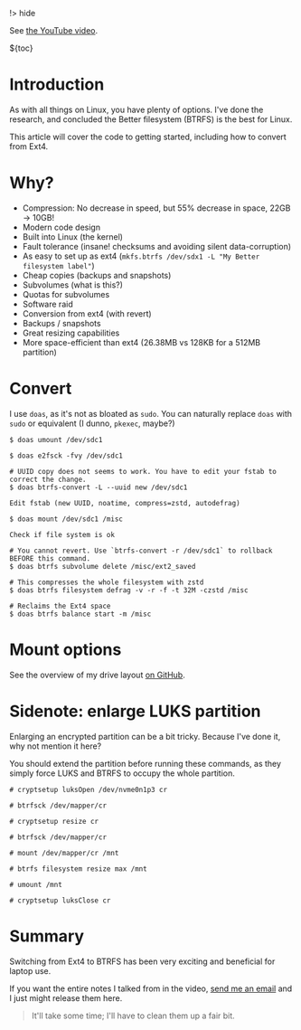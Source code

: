 !> hide

<head>
    <title>Why use BTRFS? An overview.</title>
</head>

See [the YouTube video](https://youtu.be/mDKvOKyd8lc).

${toc}

# Introduction

As with all things on Linux, you have plenty of options.
I've done the research, and concluded the Better filesystem (BTRFS) is the best for Linux.

This article will cover the code to getting started, including how to convert from Ext4.

# Why?

- Compression: No decrease in speed, but 55% decrease in space, 22GB -> 10GB!
- Modern code design
- Built into Linux (the kernel)
- Fault tolerance (insane! checksums and avoiding silent data-corruption)
- As easy to set up as ext4 (`mkfs.btrfs /dev/sdx1 -L "My Better filesystem label"`)
- Cheap copies (backups and snapshots)
- Subvolumes (what is this?)
- Quotas for subvolumes
- Software raid
- Conversion from ext4 (with revert)
- Backups / snapshots
- Great resizing capabilities
- More space-efficient than ext4 (26.38MB vs 128KB for a 512MB partition)

# Convert

I use `doas`, as it's not as bloated as `sudo`. You can naturally replace `doas` with `sudo` or equivalent (I dunno, `pkexec`, maybe?)

```shell
$ doas umount /dev/sdc1

$ doas e2fsck -fvy /dev/sdc1

# UUID copy does not seems to work. You have to edit your fstab to correct the change.
$ doas btrfs-convert -L --uuid new /dev/sdc1

Edit fstab (new UUID, noatime, compress=zstd, autodefrag)

$ doas mount /dev/sdc1 /misc

Check if file system is ok

# You cannot revert. Use `btrfs-convert -r /dev/sdc1` to rollback BEFORE this command.
$ doas btrfs subvolume delete /misc/ext2_saved

# This compresses the whole filesystem with zstd
$ doas btrfs filesystem defrag -v -r -f -t 32M -czstd /misc

# Reclaims the Ext4 space
$ doas btrfs balance start -m /misc
```

# Mount options

See the overview of my drive layout [on GitHub](https://github.com/Icelk/dotfiles/blob/main/drive-layout.md#btrfs-options).

# Sidenote: enlarge LUKS partition

Enlarging an encrypted partition can be a bit tricky.
Because I've done it, why not mention it here?

You should extend the partition before running these commands, as they simply
force LUKS and BTRFS to occupy the whole partition.

```shell
# cryptsetup luksOpen /dev/nvme0n1p3 cr

# btrfsck /dev/mapper/cr

# cryptsetup resize cr

# btrfsck /dev/mapper/cr

# mount /dev/mapper/cr /mnt

# btrfs filesystem resize max /mnt

# umount /mnt

# cryptsetup luksClose cr
```

# Summary

Switching from Ext4 to BTRFS has been very exciting and beneficial for laptop use.

If you want the entire notes I talked from in the video, [send me an email](mailto:Icelk<main@icelk.dev>?subject=Article:%20BTRFS&body=I%20have%20some%20suggestions...)
and I just might release them here.

> It'll take some time; I'll have to clean them up a fair bit.
